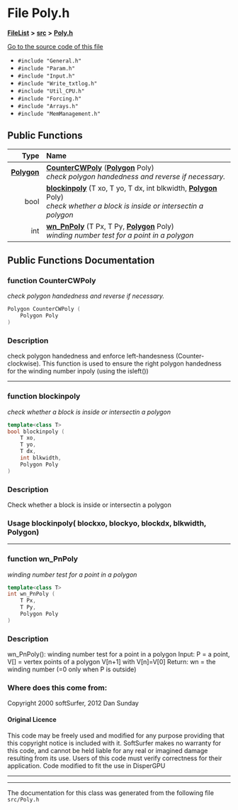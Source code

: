 

# File Poly.h



[**FileList**](files.md) **>** [**src**](dir_68267d1309a1af8e8297ef4c3efbcdba.md) **>** [**Poly.h**](Poly_8h.md)

[Go to the source code of this file](Poly_8h_source.md)



* `#include "General.h"`
* `#include "Param.h"`
* `#include "Input.h"`
* `#include "Write_txtlog.h"`
* `#include "Util_CPU.h"`
* `#include "Forcing.h"`
* `#include "Arrays.h"`
* `#include "MemManagement.h"`





































## Public Functions

| Type | Name |
| ---: | :--- |
|  [**Polygon**](classPolygon.md) | [**CounterCWPoly**](#function-countercwpoly) ([**Polygon**](classPolygon.md) Poly) <br>_check polygon handedness and reverse if necessary._  |
|  bool | [**blockinpoly**](#function-blockinpoly) (T xo, T yo, T dx, int blkwidth, [**Polygon**](classPolygon.md) Poly) <br>_check whether a block is inside or intersectin a polygon_  |
|  int | [**wn\_PnPoly**](#function-wn_pnpoly) (T Px, T Py, [**Polygon**](classPolygon.md) Poly) <br>_winding number test for a point in a polygon_  |




























## Public Functions Documentation




### function CounterCWPoly 

_check polygon handedness and reverse if necessary._ 
```C++
Polygon CounterCWPoly (
    Polygon Poly
) 
```



### Description



check polygon handedness and enforce left-handesness (Counter-clockwise). This function is used to ensure the right polygon handedness for the winding number inpoly (using the isleft()) 



        

<hr>



### function blockinpoly 

_check whether a block is inside or intersectin a polygon_ 
```C++
template<class T>
bool blockinpoly (
    T xo,
    T yo,
    T dx,
    int blkwidth,
    Polygon Poly
) 
```



### Description



Check whether a block is inside or intersectin a polygon



### Usage blockinpoly( blockxo,  blockyo,  blockdx, blkwidth, Polygon)




        

<hr>



### function wn\_PnPoly 

_winding number test for a point in a polygon_ 
```C++
template<class T>
int wn_PnPoly (
    T Px,
    T Py,
    Polygon Poly
) 
```



### Description



wn\_PnPoly(): winding number test for a point in a polygon Input: P = a point, V[] = vertex points of a polygon V[n+1] with V[n]=V[0] Return: wn = the winding number (=0 only when P is outside)



### Where does this come from:



Copyright 2000 softSurfer, 2012 Dan Sunday 


#### Original Licence



This code may be freely used and modified for any purpose providing that this copyright notice is included with it. SoftSurfer makes no warranty for this code, and cannot be held liable for any real or imagined damage resulting from its use. Users of this code must verify correctness for their application. Code modified to fit the use in DisperGPU 




        

<hr>

------------------------------
The documentation for this class was generated from the following file `src/Poly.h`

